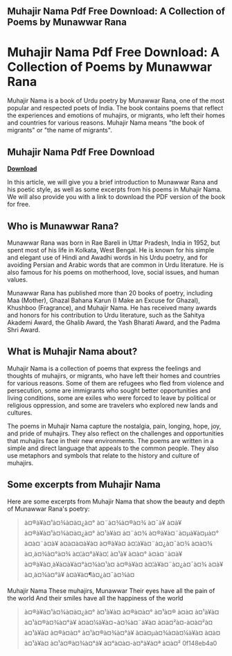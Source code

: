 ## Muhajir Nama Pdf Free Download: A Collection of Poems by Munawwar Rana

  
# Muhajir Nama Pdf Free Download: A Collection of Poems by Munawwar Rana
 
Muhajir Nama is a book of Urdu poetry by Munawwar Rana, one of the most popular and respected poets of India. The book contains poems that reflect the experiences and emotions of muhajirs, or migrants, who left their homes and countries for various reasons. Muhajir Nama means "the book of migrants" or "the name of migrants".
 
## Muhajir Nama Pdf Free Download


[**Download**](https://www.google.com/url?q=https%3A%2F%2Furluss.com%2F2tKo9B&sa=D&sntz=1&usg=AOvVaw2dlJeLEBCbCXN4Fm4OxZgG)

 
In this article, we will give you a brief introduction to Munawwar Rana and his poetic style, as well as some excerpts from his poems in Muhajir Nama. We will also provide you with a link to download the PDF version of the book for free.
 
## Who is Munawwar Rana?
 
Munawwar Rana was born in Rae Bareli in Uttar Pradesh, India in 1952, but spent most of his life in Kolkata, West Bengal. He is known for his simple and elegant use of Hindi and Awadhi words in his Urdu poetry, and for avoiding Persian and Arabic words that are common in Urdu literature. He is also famous for his poems on motherhood, love, social issues, and human values.
 
Munawwar Rana has published more than 20 books of poetry, including Maa (Mother), Ghazal Bahana Karun (I Make an Excuse for Ghazal), Khushboo (Fragrance), and Muhajir Nama. He has received many awards and honors for his contribution to Urdu literature, such as the Sahitya Akademi Award, the Ghalib Award, the Yash Bharati Award, and the Padma Shri Award.
 
## What is Muhajir Nama about?
 
Muhajir Nama is a collection of poems that express the feelings and thoughts of muhajirs, or migrants, who have left their homes and countries for various reasons. Some of them are refugees who fled from violence and persecution, some are immigrants who sought better opportunities and living conditions, some are exiles who were forced to leave by political or religious oppression, and some are travelers who explored new lands and cultures.
 
The poems in Muhajir Nama capture the nostalgia, pain, longing, hope, joy, and pride of muhajirs. They also reflect on the challenges and opportunities that muhajirs face in their new environments. The poems are written in a simple and direct language that appeals to the common people. They also use metaphors and symbols that relate to the history and culture of muhajirs.
 
## Some excerpts from Muhajir Nama
 
Here are some excerpts from Muhajir Nama that show the beauty and depth of Munawwar Rana's poetry:

> à¤®à¥à¤¹à¤¾à¤à¤¿à¤° à¤¨à¤¾à¤®à¤¾
 à¤¯à¥ à¤à¥ à¤®à¥à¤¹à¤¾à¤à¤¿à¤° à¤¹à¥à¤ à¤¨à¤¾ à¤®à¥à¤¨à¤µà¥à¤µà¤°
 à¤à¤¨à¤à¥ à¤à¤à¤à¥à¤ à¤®à¥à¤ à¤¦à¥à¤¨à¤¿à¤¯à¤¾ à¤à¤¾ à¤¸à¤¾à¤°à¤¾ à¤¦à¤°à¥à¤¦ à¤¹à¥
 à¤à¤° à¤à¤¨à¤à¥ à¤®à¥à¤¸à¥à¤à¥à¤°à¤¾à¤¹à¤ à¤®à¥à¤ à¤¦à¥à¤¨à¤¿à¤¯à¤¾ à¤à¥ à¤¸à¤¾à¤°à¥ à¤à¥à¤¶à¤¿à¤¯à¤¾à¤
 
 Muhajir Nama
 These muhajirs, Munawwar
 Their eyes have all the pain of the world
 And their smiles have all the happiness of the world

> à¤®à¥à¤¹à¤¾à¤à¤¿à¤° à¤¹à¥à¤ à¤®à¤à¤° à¤¹à¤® à¤à¤ à¤¹à¥à¤
 à¤¹à¤®à¤¾à¤°à¥ à¤à¤¼à¥à¤¬à¤¾à¤¨à¥à¤ à¤à¤²à¤-à¤à¤²à¤ à¤¹à¥à¤ à¤®à¤à¤° à¤¹à¤®à¤¾à¤°à¥ à¤à¤µà¤¾à¤à¤¼à¥à¤ à¤à¤ à¤¹à¥à¤
 à¤¹à¤®à¤¾à¤°à¥ à¤°à¤à¤-à¤°à¥à¤ª à¤à¤²
>  0f148eb4a0

>
